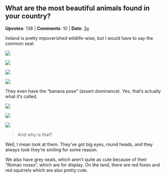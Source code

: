 ## What are the most beautiful animals found in your country?
    
**Upvotes**: 138 | **Comments**: 10 | **Date**: [3y](https://www.quora.com/What-are-the-most-beautiful-animals-found-in-your-country/answer/Gary-Meaney)

Ireland is pretty impoverished wildlife-wise, but I would have to say the common seal:

![](https://qph.fs.quoracdn.net/main-qimg-7ca65fb7cb8775906899ea640bbb04b1-lq)

![](https://qph.fs.quoracdn.net/main-qimg-c5a916ef80a71251974c79db1ecea3b8-lq)

![](https://qph.fs.quoracdn.net/main-qimg-95731f4b112cec45c420a9b93b3e0ea0-lq)

![](https://qph.fs.quoracdn.net/main-qimg-5fea7873801c4aeaee357e9225854dbf-lq)

They even have the “banana pose” (assert dominance). Yes, that’s actually what it’s called.

![](https://qph.fs.quoracdn.net/main-qimg-fd644f4b2146a5df73944cd295c5d3b8-lq)

![](https://qph.fs.quoracdn.net/main-qimg-f8d77472f884e66f4e2fc2548d4ca861-lq)

![](https://qph.fs.quoracdn.net/main-qimg-e4ae807c21a924e8f41cf5b992818ced-lq)

> And why is that?

Well, I mean look at them. They’ve got big eyes, round heads, and they always look they’re smiling for some reason.

We also have grey seals, which aren’t quite as cute because of their “Roman noses”, which are for display. On the land, there are red foxes and red squirrels which are also pretty cute.

